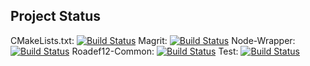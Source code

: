Project Status
--------------

CMakeLists.txt: [![Build Status](https://travis-ci.org/daniperez/CMakeLists.txt.png)](https://travis-ci.org/daniperez/CMakeLists.txt)
Magrit: [![Build Status](https://travis-ci.org/daniperez/magrit.png)](https://travis-ci.org/daniperez/magrit)
Node-Wrapper: [![Build Status](https://travis-ci.org/daniperez/node-wrapper.png)](https://travis-ci.org/daniperez/node-wrapper)
Roadef12-Common: [![Build Status](https://travis-ci.org/daniperez/roadef12-common.png)](https://travis-ci.org/daniperez/roadef12-common)
Test: [![Build Status](https://travis-ci.org/daniperez/test.png)](https://travis-ci.org/daniperez/test)
